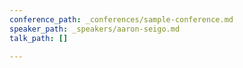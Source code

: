```yaml
---
conference_path: _conferences/sample-conference.md
speaker_path: _speakers/aaron-seigo.md
talk_path: []

---
```

